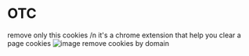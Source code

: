 # OTC
remove only this cookies
/n
it's a chrome extension that help you clear a page cookies
![image](https://user-images.githubusercontent.com/108602676/177025519-01fed5ae-ae15-4360-ae24-1be37856d600.png)
remove cookies by domain
